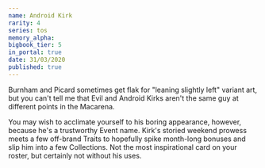 ```yaml
---
name: Android Kirk
rarity: 4
series: tos
memory_alpha:
bigbook_tier: 5
in_portal: true
date: 31/03/2020
published: true
---
```


Burnham and Picard sometimes get flak for "leaning slightly left" variant art, but you can't tell me that Evil and Android Kirks aren't the same guy at different points in the Macarena.

You may wish to acclimate yourself to his boring appearance, however, because he's a trustworthy Event name. Kirk's storied weekend prowess meets a few off-brand Traits to hopefully spike month-long bonuses and slip him into a few Collections. Not the most inspirational card on your roster, but certainly not without his uses.
